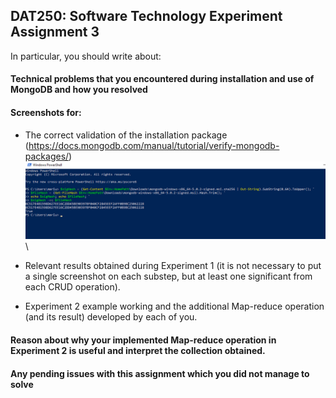 ## DAT250: Software Technology Experiment Assignment 3

In particular, you should write about:

#### Technical problems that you encountered during installation and use of MongoDB and how you resolved

#### Screenshots for:

* The correct validation of the installation package (https://docs.mongodb.com/manual/tutorial/verify-mongodb-packages/)
![screenshot](img/img3.1.png)\

* Relevant results obtained during Experiment 1 (it is not necessary to put a single screenshot on each substep, but at least one significant from each CRUD operation).

* Experiment 2 example working and the additional Map-reduce operation (and its result) developed by each of you.

#### Reason about why your implemented Map-reduce operation in Experiment 2 is useful and interpret the collection obtained.

#### Any pending issues with this assignment which you did not manage to solve